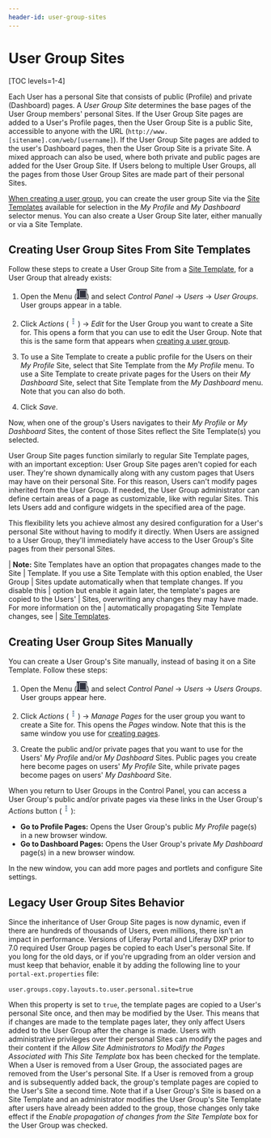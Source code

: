 ```yaml
---
header-id: user-group-sites
---
```


# User Group Sites

[TOC levels=1-4]

Each User has a personal Site that consists of public (Profile) and private 
(Dashboard) pages. A *User Group Site* determines the base pages of the User 
Group members' personal Sites. If the User Group Site pages are added to a 
User's Profile pages, then the User Group Site is a public Site, accessible to 
anyone with the URL (`http://www.[sitename].com/web/[username]`). If the User 
Group Site pages are added to the user's Dashboard pages, then the User Group 
Site is a private Site. A mixed approach can also be used, where both private 
and public pages are added for the User Group Site. If Users belong to multiple 
User Groups, all the pages from those User Group Sites are made part of their 
personal Sites. 

[When creating a user group](/docs/7-2/user/-/knowledge_base/u/creating-a-user-group), 
you can create the user group Site via the 
[Site Templates](/docs/7-2/user/-/knowledge_base/u/building-sites-from-templates) 
available for selection in the *My Profile* and *My Dashboard* selector menus. 
You can also create a User Group Site later, either manually or via a Site 
Template. 

## Creating User Group Sites From Site Templates

Follow these steps to create a User Group Site from a 
[Site Template](/docs/7-1/user/-/knowledge_base/u/building-sites-from-templates), 
for a User Group that already exists: 

1.  Open the Menu 
    (![Menu](../../../images/icon-menu.png)) 
    and select *Control Panel* &rarr; *Users* &rarr; *User Groups*. User groups
    appear in a table. 

2.  Click *Actions* 
    (![Actions](../../../images/icon-actions.png)) 
    &rarr; *Edit* for the User Group you want to create a Site for. This opens 
    a form that you can use to edit the User Group. Note that this is the same 
    form that appears when 
    [creating a user group](/docs/7-2/user/-/knowledge_base/u/creating-a-user-group). 

3.  To use a Site Template to create a public profile for the Users on their 
    *My Profile* Site, select that Site Template from the *My Profile* menu. To 
    use a Site Template to create private pages for the Users on their 
    *My Dashboard* Site, select that Site Template from the *My Dashboard* menu. 
    Note that you can also do both. 

4.  Click *Save*. 

Now, when one of the group's Users navigates to their *My Profile* or 
*My Dashboard* Sites, the content of those Sites reflect the Site Template(s)
you selected. 

User Group Site pages function similarly to regular Site Template pages, with an
important exception: User Group Site pages aren't copied for each user. They're
shown dynamically along with any custom pages that Users may have on their 
personal Site. For this reason, Users can't modify pages inherited from the User 
Group. If needed, the User Group administrator can define certain areas of a 
page as customizable, like with regular Sites. This lets Users add and configure 
widgets in the specified area of the page. 

This flexibility lets you achieve almost any desired configuration for a User's
personal Site without having to modify it directly. When Users are assigned to
a User Group, they'll immediately have access to the User Group's Site pages
from their personal Sites. 

| **Note:** Site Templates have an option that propagates changes made to the Site
| Template. If you use a Site Template with this option enabled, the User Group
| Sites update automatically when that template changes. If you disable this
| option but enable it again later, the template's pages are copied to the Users'
| Sites, overwriting any changes they may have made. For more information on the
| automatically propagating Site Template changes, see
| [Site Templates](/docs/7-2/user/-/knowledge_base/u/building-sites-from-templates).

## Creating User Group Sites Manually

You can create a User Group's Site manually, instead of basing it on a Site
Template. Follow these steps: 

1.  Open the Menu 
    (![Menu](../../../images/icon-menu.png)) 
    and select *Control Panel* &rarr; *Users* &rarr; *Users Groups*. User groups 
    appear here.

2.  Click *Actions* 
    (![Actions](../../../images/icon-actions.png)) 
    &rarr; *Manage Pages* for the user group you want to create a Site for. This 
    opens the *Pages* window. Note that this is the same window you use for 
    [creating pages](/docs/7-2/user/-/knowledge_base/u/creating-pages). 

3.  Create the public and/or private pages that you want to use for the Users' 
    *My Profile* and/or *My Dashboard* Sites. Public pages you create here 
    become pages on users' *My Profile* Site, while private pages become pages 
    on users' *My Dashboard* Site. 

When you return to User Groups in the Control Panel, you can access a User 
Group's public and/or private pages via these links in the User Group's 
*Actions* button 
(![Actions](../../../images/icon-actions.png)): 

-   **Go to Profile Pages:** Opens the User Group's public *My Profile* page(s) 
    in a new browser window. 
-   **Go to Dashboard Pages:** Opens the User Group's private *My Dashboard* 
    page(s) in a new browser window. 

In the new window, you can add more pages and portlets and configure Site 
settings. 

## Legacy User Group Sites Behavior

Since the inheritance of User Group Site pages is now dynamic, even if there are
hundreds of thousands of Users, even millions, there isn't an impact in
performance. Versions of Liferay Portal and Liferay DXP prior to 7.0 required
User Group pages be copied to each User's personal Site. If you long for the old
days, or if you're upgrading from an older version and must keep that
behavior, enable it by adding the following line to your `portal-ext.properties`
file: 

    user.groups.copy.layouts.to.user.personal.site=true

When this property is set to `true`, the template pages are copied to a User's
personal Site once, and then may be modified by the User. This means that if 
changes are made to the template pages later, they only affect Users added to
the User Group after the change is made. Users with administrative privileges
over their personal Sites can modify the pages and their content if the *Allow
Site Administrators to Modify the Pages Associated with This Site Template* box
has been checked for the template. When a User is removed from a User Group, the
associated pages are removed from the User's personal Site. If a User is removed
from a group and is subsequently added back, the group's template pages are
copied to the User's Site a second time. Note that if a User Group's Site is
based on a Site Template and an administrator modifies the User Group's Site
Template after users have already been added to the group, those changes only
take effect if the *Enable propagation of changes from the Site Template* box
for the User Group was checked. 

